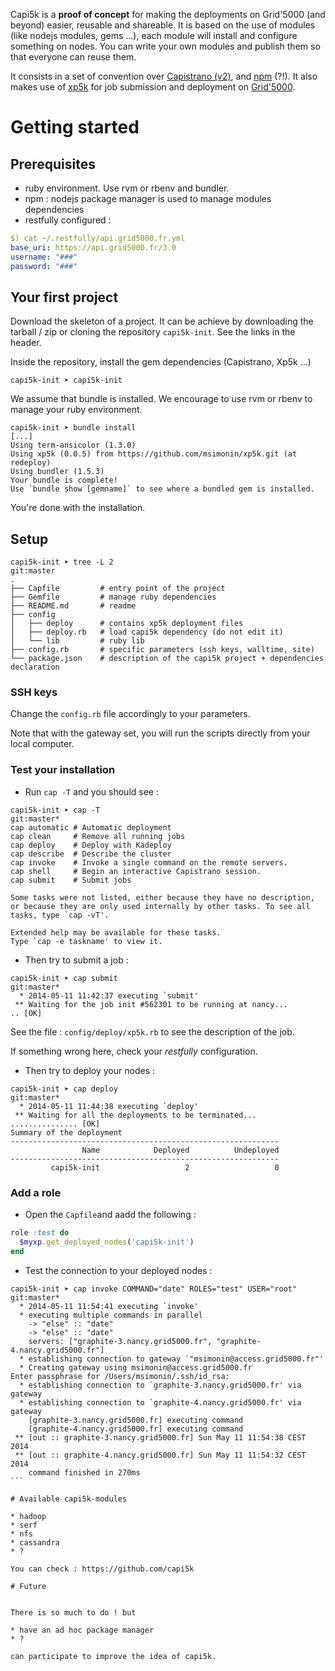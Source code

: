 Capi5k is a **proof of concept** for making the deployments on Grid'5000
(and beyond) easier, reusable and shareable.
It is based on the use of modules (like nodejs modules, gems ...),
each module will install and configure something on nodes.
You can write your own modules and publish them so that everyone can reuse them.

It consists in a set of convention over [Capistrano (v2)](https://github.com/capistrano),
and [npm](https://www.npmjs.org/) (?!). It also makes use of
[xp5k](https://github.com/pmorillo/xp5k) for job submission and deployment
on [Grid'5000](https://grid5000.fr).


# Getting started

## Prerequisites


* ruby environment. Use rvm or rbenv and bundler.
* npm : nodejs package manager is used to manage modules dependencies
* restfully configured :

``` yaml
$) cat ~/.restfully/api.grid5000.fr.yml
base_uri: https://api.grid5000.fr/3.0
username: "###"
password: "###"
```


## Your first project


Download the skeleton of a project.
It can be achieve by downloading the tarball / zip or cloning the repository
```capi5k-init```. See the links in the header.

Inside the repository, install the gem dependencies (Capistrano, Xp5k ...)

```
capi5k-init ➤ capi5k-init
```


We assume that bundle is installed.
We encourage to use rvm or rbenv to manage your ruby environment.
```
capi5k-init ➤ bundle install
[...]
Using term-ansicolor (1.3.0)
Using xp5k (0.0.5) from https://github.com/msimonin/xp5k.git (at redeploy)
Using bundler (1.5.3)
Your bundle is complete!
Use `bundle show [gemname]` to see where a bundled gem is installed.

```

You're done with the installation.

## Setup


```
capi5k-init ➤ tree -L 2                                                                                                                                                                          git:master
.
├── Capfile         # entry point of the project
├── Gemfile         # manage ruby dependencies
├── README.md       # readme
├── config
│   ├── deploy      # contains xp5k deployment files
│   ├── deploy.rb   # load capi5k dependency (do not edit it)
│   └── lib         # ruby lib
├── config.rb       # specific parameters (ssh keys, walltime, site)
└── package.json    # description of the capi5k project + dependencies declaration
```

### SSH keys

Change the ```config.rb``` file accordingly to your parameters.

Note that with the gateway set, you will run the scripts directly from your local computer.

### Test your installation

* Run ``` cap -T ``` and you should see :

```
capi5k-init ➤ cap -T                                                                                                                                                                            git:master*
cap automatic # Automatic deployment
cap clean     # Remove all running jobs
cap deploy    # Deploy with Kadeploy
cap describe  # Describe the cluster
cap invoke    # Invoke a single command on the remote servers.
cap shell     # Begin an interactive Capistrano session.
cap submit    # Submit jobs

Some tasks were not listed, either because they have no description,
or because they are only used internally by other tasks. To see all
tasks, type `cap -vT'.

Extended help may be available for these tasks.
Type `cap -e taskname' to view it.
```

* Then try to submit a job :

```
capi5k-init ➤ cap submit                                                                                                                                                                        git:master*
  * 2014-05-11 11:42:37 executing `submit'
 ** Waiting for the job init #562301 to be running at nancy...
.. [OK]
```

See the file : ```config/deploy/xp5k.rb``` to see the description of the job.

If something wrong here, check your *restfully* configuration.

* Then try to deploy your nodes :

```
capi5k-init ➤ cap deploy                                                                                                                                                                        git:master*
  * 2014-05-11 11:44:38 executing `deploy'
 ** Waiting for all the deployments to be terminated...
............... [OK]
Summary of the deployment
------------------------------------------------------------
                Name            Deployed          Undeployed
------------------------------------------------------------
         capi5k-init                   2                   0
```

### Add a role

* Open the ```Capfile```and aadd the following :

```ruby
role :test do
  $myxp.get_deployed_nodes('capi5k-init')
end
```

* Test the connection to your deployed nodes :

````
capi5k-init ➤ cap invoke COMMAND="date" ROLES="test" USER="root"                                                                                                                                git:master*
  * 2014-05-11 11:54:41 executing `invoke'
  * executing multiple commands in parallel
    -> "else" :: "date"
    -> "else" :: "date"
    servers: ["graphite-3.nancy.grid5000.fr", "graphite-4.nancy.grid5000.fr"]
  * establishing connection to gateway `"msimonin@access.grid5000.fr"'
  * Creating gateway using msimonin@access.grid5000.fr
Enter passphrase for /Users/msimonin/.ssh/id_rsa:
  * establishing connection to `graphite-3.nancy.grid5000.fr' via gateway
  * establishing connection to `graphite-4.nancy.grid5000.fr' via gateway
    [graphite-3.nancy.grid5000.fr] executing command
    [graphite-4.nancy.grid5000.fr] executing command
 ** [out :: graphite-3.nancy.grid5000.fr] Sun May 11 11:54:38 CEST 2014
 ** [out :: graphite-4.nancy.grid5000.fr] Sun May 11 11:54:32 CEST 2014
    command finished in 270ms
```

# Available capi5k-modules

* hadoop
* serf
* nfs
* cassandra
* ?

You can check : https://github.com/capi5k

# Future


There is so much to do ! but 

* have an ad hoc package manager
* ?

can participate to improve the idea of capi5k.


